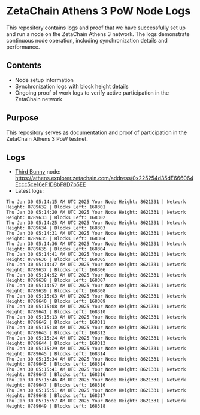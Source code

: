 # ZetaChain Athens 3 PoW Node Logs
This repository contains logs and proof that we have successfully set up and run a node on the ZetaChain Athens 3 network. The logs demonstrate continuous node operation, including synchronization details and performance.

## Contents
- Node setup information
- Synchronization logs with block height details
- Ongoing proof of work logs to verify active participation in the ZetaChain network

## Purpose
This repository serves as documentation and proof of participation in the ZetaChain Athens 3 PoW testnet.

## Logs

- [Third Bunny](https://thirdbunny.xyz/) node: https://athens.explorer.zetachain.com/address/0x225254d35dE666064Eccc5ce16eF1D8bF8D7b5EE
- Latest logs:
```
Thu Jan 30 05:14:15 AM UTC 2025 Your Node Height: 8621331 | Network Height: 8789632 | Blocks Left: 168301
Thu Jan 30 05:14:20 AM UTC 2025 Your Node Height: 8621331 | Network Height: 8789633 | Blocks Left: 168302
Thu Jan 30 05:14:25 AM UTC 2025 Your Node Height: 8621331 | Network Height: 8789634 | Blocks Left: 168303
Thu Jan 30 05:14:31 AM UTC 2025 Your Node Height: 8621331 | Network Height: 8789635 | Blocks Left: 168304
Thu Jan 30 05:14:36 AM UTC 2025 Your Node Height: 8621331 | Network Height: 8789635 | Blocks Left: 168304
Thu Jan 30 05:14:41 AM UTC 2025 Your Node Height: 8621331 | Network Height: 8789636 | Blocks Left: 168305
Thu Jan 30 05:14:47 AM UTC 2025 Your Node Height: 8621331 | Network Height: 8789637 | Blocks Left: 168306
Thu Jan 30 05:14:52 AM UTC 2025 Your Node Height: 8621331 | Network Height: 8789638 | Blocks Left: 168307
Thu Jan 30 05:14:57 AM UTC 2025 Your Node Height: 8621331 | Network Height: 8789639 | Blocks Left: 168308
Thu Jan 30 05:15:03 AM UTC 2025 Your Node Height: 8621331 | Network Height: 8789640 | Blocks Left: 168309
Thu Jan 30 05:15:08 AM UTC 2025 Your Node Height: 8621331 | Network Height: 8789641 | Blocks Left: 168310
Thu Jan 30 05:15:13 AM UTC 2025 Your Node Height: 8621331 | Network Height: 8789642 | Blocks Left: 168311
Thu Jan 30 05:15:18 AM UTC 2025 Your Node Height: 8621331 | Network Height: 8789643 | Blocks Left: 168312
Thu Jan 30 05:15:24 AM UTC 2025 Your Node Height: 8621331 | Network Height: 8789644 | Blocks Left: 168313
Thu Jan 30 05:15:29 AM UTC 2025 Your Node Height: 8621331 | Network Height: 8789645 | Blocks Left: 168314
Thu Jan 30 05:15:34 AM UTC 2025 Your Node Height: 8621331 | Network Height: 8789645 | Blocks Left: 168314
Thu Jan 30 05:15:41 AM UTC 2025 Your Node Height: 8621331 | Network Height: 8789647 | Blocks Left: 168316
Thu Jan 30 05:15:46 AM UTC 2025 Your Node Height: 8621331 | Network Height: 8789647 | Blocks Left: 168316
Thu Jan 30 05:15:51 AM UTC 2025 Your Node Height: 8621331 | Network Height: 8789648 | Blocks Left: 168317
Thu Jan 30 05:15:57 AM UTC 2025 Your Node Height: 8621331 | Network Height: 8789649 | Blocks Left: 168318
```
